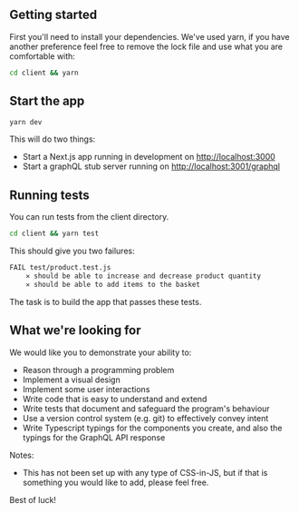 ## Getting started

First you'll need to install your dependencies. We've used yarn, if you have another preference feel free to remove the lock file and use what you are comfortable with:

```sh
cd client && yarn
```

## Start the app

```sh
yarn dev
```

This will do two things:

-   Start a Next.js app running in development on <http://localhost:3000>
-   Start a graphQL stub server running on <http://localhost:3001/graphql>

## Running tests

You can run tests from the client directory.

```sh
cd client && yarn test
```

This should give you two failures:

```sh
FAIL test/product.test.js
    ✕ should be able to increase and decrease product quantity
    ✕ should be able to add items to the basket
```

The task is to build the app that passes these tests.

## What we're looking for

We would like you to demonstrate your ability to:

-   Reason through a programming problem
-   Implement a visual design
-   Implement some user interactions
-   Write code that is easy to understand and extend
-   Write tests that document and safeguard the program's behaviour
-   Use a version control system (e.g. git) to effectively convey intent
-   Write Typescript typings for the components you create, and also the typings for the GraphQL API response

Notes:

-   This has not been set up with any type of CSS-in-JS, but if that is something you would like to add, please feel free.

Best of luck!
